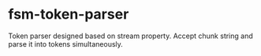 # fsm-token-parser
Token parser designed based on stream property. Accept chunk string and parse it into tokens simultaneously.
